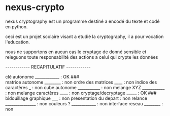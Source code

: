# nexus-crypto

nexus cryptography est un programme destiné a encodé du texte et codé en python.

ceci est un projet scolaire visant a etudié la cryptography, il a pour vocation l'education.

nous ne supportons en aucun cas le cryptage de donné sensible et releguons toute responsabilité des actions a celui qui crypte les données


------------ RECAPITULATIF ------------


  clé autonome ____________ : OK      ###  
  matrice autonome ________ : non
    ordre des matrices ____ : non
    indice des caractères _ : non
  cube autonome ___________ : non
    melange XYZ ___________ : non
    melange caractères ____ : non
  cryptage/decryptage _____ : OK      ###
  bidouillage graphique ___ : non
    presentation du depart  : non
    relance _______________ : non
    couleurs ? ____________ : non
  interface reseau ________ : non
